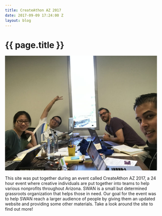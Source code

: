 ```yaml
---
title: CreateAthon AZ 2017
date: 2017-09-09 17:24:00 Z
layout: blog
---
```


<h1>{{ page.title }}</h1>
<img src="/assets/images/blog/teampic.jpg" alt="group picture of createathon team">

<p>This site was put together during an event called CreateAthon AZ 2017, a 24 hour event where creative individuals are put together into teams to help various nonprofits throughout Arizona. SWAN is a small but determined grassroots organization that helps those in need. Our goal for the event was to help SWAN reach a larger audience of people by giving them an updated website and providing some other materials. Take a look around the site to find out more!</p>